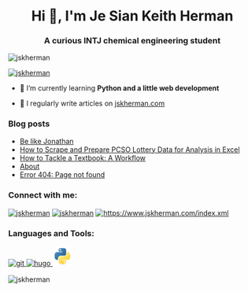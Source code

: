 <h1 align="center">Hi 👋, I'm Je Sian Keith Herman</h1>
<h3 align="center">A curious INTJ chemical engineering student</h3>

<p align="left"> <img src="https://komarev.com/ghpvc/?username=jskherman&label=Profile%20views&color=0e75b6&style=flat" alt="jskherman" /> </p>

<p align="left"> <a href="https://twitter.com/jskherman" target="blank"><img src="https://img.shields.io/twitter/follow/jskherman?logo=twitter&style=for-the-badge" alt="jskherman" /></a> </p>

- 🌱 I’m currently learning **Python and a little web development**

- 📝 I regularly write articles on [jskherman.com](https://www.jskherman.com)

### Blog posts
<!-- BLOG-POST-LIST:START -->
- [Be like Jonathan](https://www.jskherman.com/posts/nano/be-like-jonathan/)
- [How to Scrape and Prepare PCSO Lottery Data for Analysis in Excel](https://www.jskherman.com/posts/scraping-lottery-data/)
- [How to Tackle a Textbook: A Workflow](https://www.jskherman.com/posts/how-to-tackle-a-textbook/)
- [About](https://www.jskherman.com/about/)
- [Error 404: Page not found](https://www.jskherman.com/404/)
<!-- BLOG-POST-LIST:END -->

<h3 align="left">Connect with me:</h3>
<p align="left">
<a href="https://twitter.com/jskherman" target="blank"><img align="center" src="https://raw.githubusercontent.com/rahuldkjain/github-profile-readme-generator/master/src/images/icons/Social/twitter.svg" alt="jskherman" height="30" width="40" /></a>
<a href="https://linkedin.com/in/jskherman" target="blank"><img align="center" src="https://raw.githubusercontent.com/rahuldkjain/github-profile-readme-generator/master/src/images/icons/Social/linked-in-alt.svg" alt="jskherman" height="30" width="40" /></a>
<a href="/https://www.jskherman.com/index.xml" target="blank"><img align="center" src="https://raw.githubusercontent.com/rahuldkjain/github-profile-readme-generator/master/src/images/icons/Social/rss.svg" alt="https://www.jskherman.com/index.xml" height="30" width="40" /></a>
</p>

<h3 align="left">Languages and Tools:</h3>
<p align="left"> <a href="https://git-scm.com/" target="_blank" rel="noreferrer"> <img src="https://www.vectorlogo.zone/logos/git-scm/git-scm-icon.svg" alt="git" width="40" height="40"/> </a> <a href="https://gohugo.io/" target="_blank" rel="noreferrer"> <img src="https://api.iconify.design/logos-hugo.svg" alt="hugo" width="40" height="40"/> </a> <a href="https://www.python.org" target="_blank" rel="noreferrer"> <img src="https://raw.githubusercontent.com/devicons/devicon/master/icons/python/python-original.svg" alt="python" width="40" height="40"/> </a> </p>

<p><img align="center" src="https://github-readme-stats.vercel.app/api/top-langs?username=jskherman&show_icons=true&locale=en&layout=compact" alt="jskherman" /></p>
